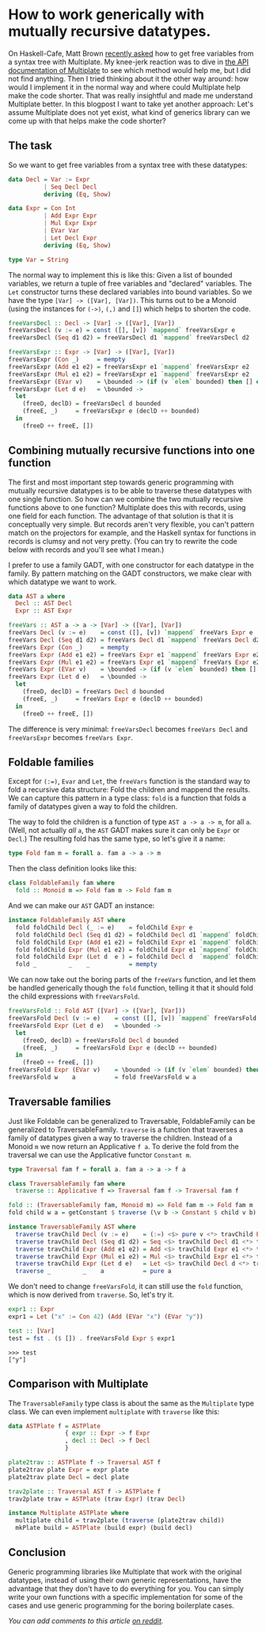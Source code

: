 How to work generically with mutually recursive datatypes.
==========================================================

On Haskell-Cafe, Matt Brown [recently asked][0] how to get free variables from a syntax tree with Multiplate. My knee-jerk reaction was to dive in [the API documentation of Multiplate][1] to see which method would help me, but I did not find anything. Then I tried thinking about it the other way around: how would I implement it in the normal way and where could Multiplate help make the code shorter. That was really insightful and made me understand Multiplate better. In this blogpost I want to take yet another approach: Let's assume Multiplate does not yet exist, what kind of generics library can we come up with that helps make the code shorter?

The task
--------

So we want to get free variables from a syntax tree with these datatypes:

```haskell
data Decl = Var := Expr
          | Seq Decl Decl
          deriving (Eq, Show)

data Expr = Con Int
          | Add Expr Expr
          | Mul Expr Expr
          | EVar Var
          | Let Decl Expr
          deriving (Eq, Show)

type Var = String
```

The normal way to implement this is like this: Given a list of bounded variables, we return a tuple of free variables and "declared" variables. The `Let` constructor turns these declared variables into bound variables. So we have the type `[Var] -> ([Var], [Var])`. This turns out to be a Monoid (using the instances for `(->)`, `(,)` and `[]`) which helps to shorten the code.

```haskell
freeVarsDecl :: Decl -> [Var] -> ([Var], [Var])
freeVarsDecl (v := e) = const ([], [v]) `mappend` freeVarsExpr e
freeVarsDecl (Seq d1 d2) = freeVarsDecl d1 `mappend` freeVarsDecl d2

freeVarsExpr :: Expr -> [Var] -> ([Var], [Var])
freeVarsExpr (Con _)     = mempty
freeVarsExpr (Add e1 e2) = freeVarsExpr e1 `mappend` freeVarsExpr e2
freeVarsExpr (Mul e1 e2) = freeVarsExpr e1 `mappend` freeVarsExpr e2
freeVarsExpr (EVar v)    = \bounded -> (if (v `elem` bounded) then [] else [v], [])
freeVarsExpr (Let d e)   = \bounded -> 
  let
    (freeD, declD) = freeVarsDecl d bounded
    (freeE, _)     = freeVarsExpr e (declD ++ bounded)
  in
    (freeD ++ freeE, [])
```

Combining mutually recursive functions into one function
--------------------------------------------------------

The first and most important step towards generic programming with mutually recursive datatypes is to be able to traverse these datatypes with one single function. So how can we combine the two mutually recursive functions above to one function? Multiplate does this with records, using one field for each function. The advantage of that solution is that it is conceptually very simple. But records aren't very flexible, you can't pattern match on the projectors for example, and the Haskell syntax for functions in records is clumsy and not very pretty. (You can try to rewrite the code below with records and you'll see what I mean.)

I prefer to use a family GADT, with one constructor for each datatype in the family. By pattern matching on the GADT constructors, we make clear with which datatype we want to work.

```haskell
data AST a where
  Decl :: AST Decl
  Expr :: AST Expr

freeVars :: AST a -> a -> [Var] -> ([Var], [Var])
freeVars Decl (v := e)    = const ([], [v]) `mappend` freeVars Expr e
freeVars Decl (Seq d1 d2) = freeVars Decl d1 `mappend` freeVars Decl d2
freeVars Expr (Con _)     = mempty
freeVars Expr (Add e1 e2) = freeVars Expr e1 `mappend` freeVars Expr e2
freeVars Expr (Mul e1 e2) = freeVars Expr e1 `mappend` freeVars Expr e2
freeVars Expr (EVar v)    = \bounded -> (if (v `elem` bounded) then [] else [v], [])
freeVars Expr (Let d e)   = \bounded -> 
  let
    (freeD, declD) = freeVars Decl d bounded
    (freeE, _)     = freeVars Expr e (declD ++ bounded)
  in
    (freeD ++ freeE, [])
```

The difference is very minimal: `freeVarsDecl` becomes `freeVars Decl` and `freeVarsExpr` becomes `freeVars Expr`.

Foldable families
-----------------

Except for `(:=)`, `Evar` and `Let`, the `freeVars` function is the standard way to fold a recursive data structure: Fold the children and mappend the results.
We can capture this pattern in a type class: `fold` is a function that folds a family of datatypes given a way to fold the children.

The way to fold the children is a function of type `AST a -> a -> m`, for all `a`. (Well, not actually *all* `a`, the `AST` GADT makes sure it can only be `Expr` or `Decl`.) The resulting fold has the same type, so let's give it a name:

```haskell
type Fold fam m = forall a. fam a -> a -> m
```

Then the class definition looks like this:

```haskell
class FoldableFamily fam where
  fold :: Monoid m => Fold fam m -> Fold fam m
```

And we can make our `AST` GADT an instance:

```haskell
instance FoldableFamily AST where
  fold foldChild Decl (_ := e)    = foldChild Expr e
  fold foldChild Decl (Seq d1 d2) = foldChild Decl d1 `mappend` foldChild Decl d2
  fold foldChild Expr (Add e1 e2) = foldChild Expr e1 `mappend` foldChild Expr e2
  fold foldChild Expr (Mul e1 e2) = foldChild Expr e1 `mappend` foldChild Expr e2
  fold foldChild Expr (Let d  e ) = foldChild Decl d  `mappend` foldChild Expr e
  fold _         _    _           = mempty
```

We can now take out the boring parts of the `freeVars` function, and let them be handled generically though the `fold` function, telling it that it should fold the child expressions with `freeVarsFold`.

```haskell
freeVarsFold :: Fold AST ([Var] -> ([Var], [Var]))
freeVarsFold Decl (v := e)    = const ([], [v]) `mappend` freeVarsFold Expr e
freeVarsFold Expr (Let d e)   = \bounded -> 
  let
    (freeD, declD) = freeVarsFold Decl d bounded
    (freeE, _)     = freeVarsFold Expr e (declD ++ bounded)
  in
    (freeD ++ freeE, [])
freeVarsFold Expr (EVar v)    = \bounded -> (if (v `elem` bounded) then [] else [v], [])
freeVarsFold w    a           = fold freeVarsFold w a
```

Traversable families
--------------------

Just like Foldable can be generalized to Traversable, FoldableFamily can be generalized to TraversableFamily. `traverse` is a function that traverses a family of datatypes given a way to traverse the children. Instead of a Monoid `m` we now return an Applicative `f a`. To derive the fold from the traversal we can use the Applicative functor `Constant m`.

```haskell
type Traversal fam f = forall a. fam a -> a -> f a

class TraversableFamily fam where
  traverse :: Applicative f => Traversal fam f -> Traversal fam f

fold :: (TraversableFamily fam, Monoid m) => Fold fam m -> Fold fam m
fold child w a = getConstant $ traverse (\v b -> Constant $ child v b) w a

instance TraversableFamily AST where
  traverse travChild Decl (v := e)    = (:=) <$> pure v <*> travChild Expr e
  traverse travChild Decl (Seq d1 d2) = Seq <$> travChild Decl d1 <*> travChild Decl d2
  traverse travChild Expr (Add e1 e2) = Add <$> travChild Expr e1 <*> travChild Expr e2
  traverse travChild Expr (Mul e1 e2) = Mul <$> travChild Expr e1 <*> travChild Expr e2
  traverse travChild Expr (Let d e)   = Let <$> travChild Decl d <*> travChild Expr e
  traverse _         _    a           = pure a
```

We don't need to change `freeVarsFold`, it can still use the `fold` function, which is now derived from `traverse`. So, let's try it.

```haskell
expr1 :: Expr
expr1 = Let ("x" := Con 42) (Add (EVar "x") (EVar "y"))

test :: [Var]
test = fst . ($ []) . freeVarsFold Expr $ expr1
```

```
>>> test
["y"]
```

Comparison with Multiplate
--------------------------

The `TraversableFamily` type class is about the same as the `Multiplate` type class. We can even implement `multiplate` with `traverse` like this:

```haskell
data ASTPlate f = ASTPlate
                { expr :: Expr -> f Expr
                , decl :: Decl -> f Decl
                }

plate2trav :: ASTPlate f -> Traversal AST f
plate2trav plate Expr = expr plate
plate2trav plate Decl = decl plate

trav2plate :: Traversal AST f -> ASTPlate f
trav2plate trav = ASTPlate (trav Expr) (trav Decl)

instance Multiplate ASTPlate where
  multiplate child = trav2plate (traverse (plate2trav child))
  mkPlate build = ASTPlate (build expr) (build decl)
```

Conclusion
----------

Generic programming libraries like Multiplate that work with the original datatypes, instead of using their own generic representations, have the advantage that they don't have to do everything for you. You can simply write your own functions with a specific implementation for some of the cases and use generic programming for the boring boilerplate cases.

_You can add comments to this article [on reddit][2]._

[0]: http://comments.gmane.org/gmane.comp.lang.haskell.cafe/96737
[1]: http://hackage.haskell.org/packages/archive/multiplate/0.0.1.1/doc/html/Data-Generics-Multiplate.html
[2]: http://www.reddit.com/r/haskell/comments/qfyyn/how_to_work_generically_with_mutually_recursive/